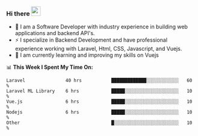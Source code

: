 ### Hi there <img src="https://media.giphy.com/media/hvRJCLFzcasrR4ia7z/giphy.gif" width="25px">


- 🔭 I am a Software Developer with industry experience in building web applications and backend API's.
- ⚡ I specialize in Backend Development and have professional experience working with Laravel, Html, CSS, Javascript, and Vuejs.
- 🌱 I am currently learning and improving my skills on Vuejs



📊 **This Week I Spent My Time On:**
<!--START_SECTION:waka-->
```text
Laravel               40 hrs           █████████████░░░░░░░░░░░░   60 % 
Laravel ML Library    6 hrs            █████░░░░░░░░░░░░░░░░░░░░   10 % 
Vue.js                6 hrs            █████░░░░░░░░░░░░░░░░░░░░   10 % 
Nodejs                6 hrs            █████░░░░░░░░░░░░░░░░░░░░   10 % 
Other                                  █░░░░░░░░░░░░░░░░░░░░░░░░   10 % 
```
<!--END_SECTION:waka-->
